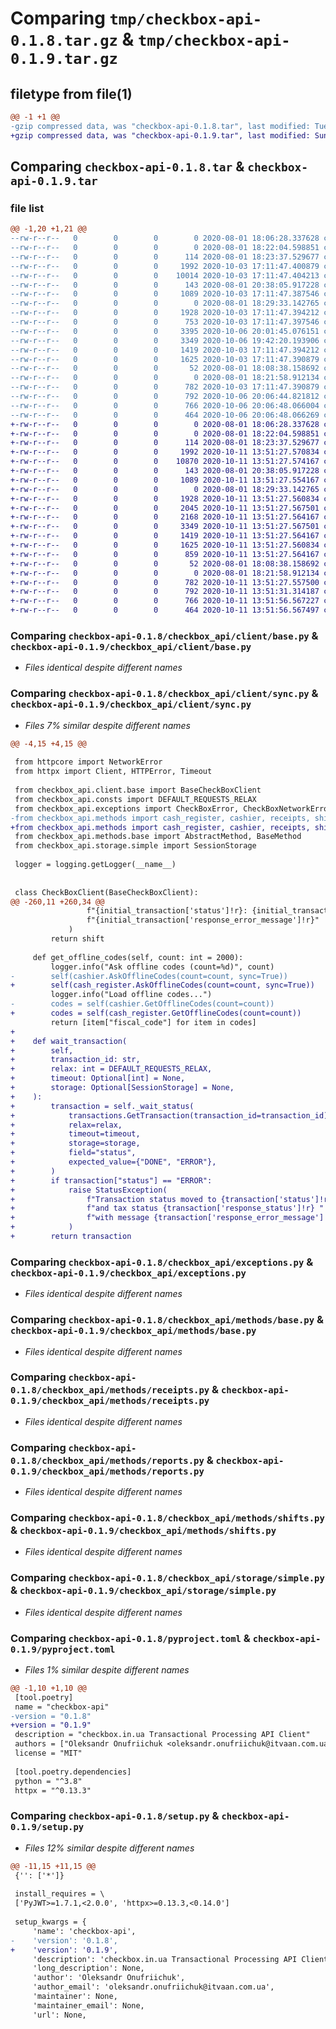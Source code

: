 # Comparing `tmp/checkbox-api-0.1.8.tar.gz` & `tmp/checkbox-api-0.1.9.tar.gz`

## filetype from file(1)

```diff
@@ -1 +1 @@
-gzip compressed data, was "checkbox-api-0.1.8.tar", last modified: Tue Oct  6 20:06:48 2020, max compression
+gzip compressed data, was "checkbox-api-0.1.9.tar", last modified: Sun Oct 11 13:51:56 2020, max compression
```

## Comparing `checkbox-api-0.1.8.tar` & `checkbox-api-0.1.9.tar`

### file list

```diff
@@ -1,20 +1,21 @@
--rw-r--r--   0        0        0        0 2020-08-01 18:06:28.337628 checkbox-api-0.1.8/checkbox_api/__init__.py
--rw-r--r--   0        0        0        0 2020-08-01 18:22:04.598851 checkbox-api-0.1.8/checkbox_api/client/__init__.py
--rw-r--r--   0        0        0      114 2020-08-01 18:23:37.529677 checkbox-api-0.1.8/checkbox_api/client/async.py
--rw-r--r--   0        0        0     1992 2020-10-03 17:11:47.400879 checkbox-api-0.1.8/checkbox_api/client/base.py
--rw-r--r--   0        0        0    10014 2020-10-03 17:11:47.404213 checkbox-api-0.1.8/checkbox_api/client/sync.py
--rw-r--r--   0        0        0      143 2020-08-01 20:38:05.917228 checkbox-api-0.1.8/checkbox_api/consts.py
--rw-r--r--   0        0        0     1089 2020-10-03 17:11:47.387546 checkbox-api-0.1.8/checkbox_api/exceptions.py
--rw-r--r--   0        0        0        0 2020-08-01 18:29:33.142765 checkbox-api-0.1.8/checkbox_api/methods/__init__.py
--rw-r--r--   0        0        0     1928 2020-10-03 17:11:47.394212 checkbox-api-0.1.8/checkbox_api/methods/base.py
--rw-r--r--   0        0        0      753 2020-10-03 17:11:47.397546 checkbox-api-0.1.8/checkbox_api/methods/cash_register.py
--rw-r--r--   0        0        0     3395 2020-10-06 20:01:45.076151 checkbox-api-0.1.8/checkbox_api/methods/cashier.py
--rw-r--r--   0        0        0     3349 2020-10-06 19:42:20.193906 checkbox-api-0.1.8/checkbox_api/methods/receipts.py
--rw-r--r--   0        0        0     1419 2020-10-03 17:11:47.394212 checkbox-api-0.1.8/checkbox_api/methods/reports.py
--rw-r--r--   0        0        0     1625 2020-10-03 17:11:47.390879 checkbox-api-0.1.8/checkbox_api/methods/shifts.py
--rw-r--r--   0        0        0       52 2020-08-01 18:08:38.158692 checkbox-api-0.1.8/checkbox_api/session.py
--rw-r--r--   0        0        0        0 2020-08-01 18:21:58.912134 checkbox-api-0.1.8/checkbox_api/storage/__init__.py
--rw-r--r--   0        0        0      782 2020-10-03 17:11:47.390879 checkbox-api-0.1.8/checkbox_api/storage/simple.py
--rw-r--r--   0        0        0      792 2020-10-06 20:06:44.821812 checkbox-api-0.1.8/pyproject.toml
--rw-r--r--   0        0        0      766 2020-10-06 20:06:48.066004 checkbox-api-0.1.8/setup.py
--rw-r--r--   0        0        0      464 2020-10-06 20:06:48.066269 checkbox-api-0.1.8/PKG-INFO
+-rw-r--r--   0        0        0        0 2020-08-01 18:06:28.337628 checkbox-api-0.1.9/checkbox_api/__init__.py
+-rw-r--r--   0        0        0        0 2020-08-01 18:22:04.598851 checkbox-api-0.1.9/checkbox_api/client/__init__.py
+-rw-r--r--   0        0        0      114 2020-08-01 18:23:37.529677 checkbox-api-0.1.9/checkbox_api/client/async.py
+-rw-r--r--   0        0        0     1992 2020-10-11 13:51:27.570834 checkbox-api-0.1.9/checkbox_api/client/base.py
+-rw-r--r--   0        0        0    10870 2020-10-11 13:51:27.574167 checkbox-api-0.1.9/checkbox_api/client/sync.py
+-rw-r--r--   0        0        0      143 2020-08-01 20:38:05.917228 checkbox-api-0.1.9/checkbox_api/consts.py
+-rw-r--r--   0        0        0     1089 2020-10-11 13:51:27.554167 checkbox-api-0.1.9/checkbox_api/exceptions.py
+-rw-r--r--   0        0        0        0 2020-08-01 18:29:33.142765 checkbox-api-0.1.9/checkbox_api/methods/__init__.py
+-rw-r--r--   0        0        0     1928 2020-10-11 13:51:27.560834 checkbox-api-0.1.9/checkbox_api/methods/base.py
+-rw-r--r--   0        0        0     2045 2020-10-11 13:51:27.567501 checkbox-api-0.1.9/checkbox_api/methods/cash_register.py
+-rw-r--r--   0        0        0     2168 2020-10-11 13:51:27.564167 checkbox-api-0.1.9/checkbox_api/methods/cashier.py
+-rw-r--r--   0        0        0     3349 2020-10-11 13:51:27.567501 checkbox-api-0.1.9/checkbox_api/methods/receipts.py
+-rw-r--r--   0        0        0     1419 2020-10-11 13:51:27.564167 checkbox-api-0.1.9/checkbox_api/methods/reports.py
+-rw-r--r--   0        0        0     1625 2020-10-11 13:51:27.560834 checkbox-api-0.1.9/checkbox_api/methods/shifts.py
+-rw-r--r--   0        0        0      859 2020-10-11 13:51:27.564167 checkbox-api-0.1.9/checkbox_api/methods/transactions.py
+-rw-r--r--   0        0        0       52 2020-08-01 18:08:38.158692 checkbox-api-0.1.9/checkbox_api/session.py
+-rw-r--r--   0        0        0        0 2020-08-01 18:21:58.912134 checkbox-api-0.1.9/checkbox_api/storage/__init__.py
+-rw-r--r--   0        0        0      782 2020-10-11 13:51:27.557500 checkbox-api-0.1.9/checkbox_api/storage/simple.py
+-rw-r--r--   0        0        0      792 2020-10-11 13:51:31.314187 checkbox-api-0.1.9/pyproject.toml
+-rw-r--r--   0        0        0      766 2020-10-11 13:51:56.567227 checkbox-api-0.1.9/setup.py
+-rw-r--r--   0        0        0      464 2020-10-11 13:51:56.567497 checkbox-api-0.1.9/PKG-INFO
```

### Comparing `checkbox-api-0.1.8/checkbox_api/client/base.py` & `checkbox-api-0.1.9/checkbox_api/client/base.py`

 * *Files identical despite different names*

### Comparing `checkbox-api-0.1.8/checkbox_api/client/sync.py` & `checkbox-api-0.1.9/checkbox_api/client/sync.py`

 * *Files 7% similar despite different names*

```diff
@@ -4,15 +4,15 @@
 
 from httpcore import NetworkError
 from httpx import Client, HTTPError, Timeout
 
 from checkbox_api.client.base import BaseCheckBoxClient
 from checkbox_api.consts import DEFAULT_REQUESTS_RELAX
 from checkbox_api.exceptions import CheckBoxError, CheckBoxNetworkError, StatusException
-from checkbox_api.methods import cash_register, cashier, receipts, shifts
+from checkbox_api.methods import cash_register, cashier, receipts, shifts, transactions
 from checkbox_api.methods.base import AbstractMethod, BaseMethod
 from checkbox_api.storage.simple import SessionStorage
 
 logger = logging.getLogger(__name__)
 
 
 class CheckBoxClient(BaseCheckBoxClient):
@@ -260,11 +260,34 @@
                 f"{initial_transaction['status']!r}: {initial_transaction['response_status']!r} "
                 f"{initial_transaction['response_error_message']!r}"
             )
         return shift
 
     def get_offline_codes(self, count: int = 2000):
         logger.info("Ask offline codes (count=%d)", count)
-        self(cashier.AskOfflineCodes(count=count, sync=True))
+        self(cash_register.AskOfflineCodes(count=count, sync=True))
         logger.info("Load offline codes...")
-        codes = self(cashier.GetOfflineCodes(count=count))
+        codes = self(cash_register.GetOfflineCodes(count=count))
         return [item["fiscal_code"] for item in codes]
+
+    def wait_transaction(
+        self,
+        transaction_id: str,
+        relax: int = DEFAULT_REQUESTS_RELAX,
+        timeout: Optional[int] = None,
+        storage: Optional[SessionStorage] = None,
+    ):
+        transaction = self._wait_status(
+            transactions.GetTransaction(transaction_id=transaction_id),
+            relax=relax,
+            timeout=timeout,
+            storage=storage,
+            field="status",
+            expected_value={"DONE", "ERROR"},
+        )
+        if transaction["status"] == "ERROR":
+            raise StatusException(
+                f"Transaction status moved to {transaction['status']!r} "
+                f"and tax status {transaction['response_status']!r} "
+                f"with message {transaction['response_error_message']!r}"
+            )
+        return transaction
```

### Comparing `checkbox-api-0.1.8/checkbox_api/exceptions.py` & `checkbox-api-0.1.9/checkbox_api/exceptions.py`

 * *Files identical despite different names*

### Comparing `checkbox-api-0.1.8/checkbox_api/methods/base.py` & `checkbox-api-0.1.9/checkbox_api/methods/base.py`

 * *Files identical despite different names*

### Comparing `checkbox-api-0.1.8/checkbox_api/methods/receipts.py` & `checkbox-api-0.1.9/checkbox_api/methods/receipts.py`

 * *Files identical despite different names*

### Comparing `checkbox-api-0.1.8/checkbox_api/methods/reports.py` & `checkbox-api-0.1.9/checkbox_api/methods/reports.py`

 * *Files identical despite different names*

### Comparing `checkbox-api-0.1.8/checkbox_api/methods/shifts.py` & `checkbox-api-0.1.9/checkbox_api/methods/shifts.py`

 * *Files identical despite different names*

### Comparing `checkbox-api-0.1.8/checkbox_api/storage/simple.py` & `checkbox-api-0.1.9/checkbox_api/storage/simple.py`

 * *Files identical despite different names*

### Comparing `checkbox-api-0.1.8/pyproject.toml` & `checkbox-api-0.1.9/pyproject.toml`

 * *Files 1% similar despite different names*

```diff
@@ -1,10 +1,10 @@
 [tool.poetry]
 name = "checkbox-api"
-version = "0.1.8"
+version = "0.1.9"
 description = "checkbox.in.ua Transactional Processing API Client"
 authors = ["Oleksandr Onufriichuk <oleksandr.onufriichuk@itvaan.com.ua>"]
 license = "MIT"
 
 [tool.poetry.dependencies]
 python = "^3.8"
 httpx = "^0.13.3"
```

### Comparing `checkbox-api-0.1.8/setup.py` & `checkbox-api-0.1.9/setup.py`

 * *Files 12% similar despite different names*

```diff
@@ -11,15 +11,15 @@
 {'': ['*']}
 
 install_requires = \
 ['PyJWT>=1.7.1,<2.0.0', 'httpx>=0.13.3,<0.14.0']
 
 setup_kwargs = {
     'name': 'checkbox-api',
-    'version': '0.1.8',
+    'version': '0.1.9',
     'description': 'checkbox.in.ua Transactional Processing API Client',
     'long_description': None,
     'author': 'Oleksandr Onufriichuk',
     'author_email': 'oleksandr.onufriichuk@itvaan.com.ua',
     'maintainer': None,
     'maintainer_email': None,
     'url': None,
```

